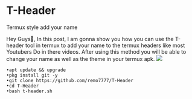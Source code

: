 # T-Header
Termux style add your name

Hey Guys👾, In this post, I am gonna show you how you can use the T-header tool in termux to add your name to the termux headers like most Youtubers Do in there videos. After using this method you will be able to change your name as well as the theme in your termux apk.
<img src=https://1.bp.blogspot.com/-3j42mw2SmkQ/X3yxrE1xbXI/AAAAAAAAR6Y/o73o3R8zEQs-ww1xB3JWGuFJIjrIEmdNgCLcBGAsYHQ/s400/Add%2Bname%2Bin%2Btermux%2Btop.png>

``` 
•apt update && upgrade
•pkg install git -y
•git clone https://github.com/remo7777/T-Header
•cd T-Header
•bash t-header.sh

```
